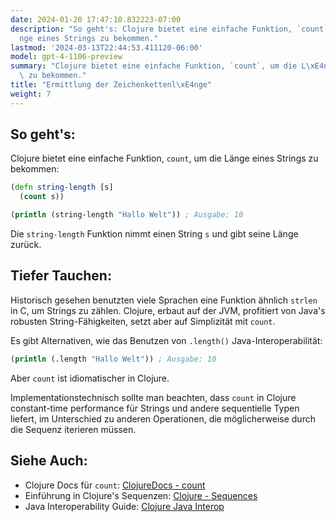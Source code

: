 ```yaml
---
date: 2024-01-20 17:47:10.832223-07:00
description: "So geht's: Clojure bietet eine einfache Funktion, `count`, um die L\xE4\
  nge eines Strings zu bekommen."
lastmod: '2024-03-13T22:44:53.411120-06:00'
model: gpt-4-1106-preview
summary: "Clojure bietet eine einfache Funktion, `count`, um die L\xE4nge eines Strings\
  \ zu bekommen."
title: "Ermittlung der Zeichenkettenl\xE4nge"
weight: 7
---
```


## So geht's:
Clojure bietet eine einfache Funktion, `count`, um die Länge eines Strings zu bekommen:

```Clojure
(defn string-length [s]
  (count s))

(println (string-length "Hallo Welt")) ; Ausgabe: 10
```
Die `string-length` Funktion nimmt einen String `s` und gibt seine Länge zurück.

## Tiefer Tauchen:
Historisch gesehen benutzten viele Sprachen eine Funktion ähnlich `strlen` in C, um Strings zu zählen. Clojure, erbaut auf der JVM, profitiert von Java's robusten String-Fähigkeiten, setzt aber auf Simplizität mit `count`.

Es gibt Alternativen, wie das Benutzen von `.length()` Java-Interoperabilität:

```Clojure
(println (.length "Hallo Welt")) ; Ausgabe: 10
```
Aber `count` ist idiomatischer in Clojure.

Implementationstechnisch sollte man beachten, dass `count` in Clojure constant-time performance für Strings und andere sequentielle Typen liefert, im Unterschied zu anderen Operationen, die möglicherweise durch die Sequenz iterieren müssen.

## Siehe Auch:
- Clojure Docs für `count`: [ClojureDocs - count](https://clojuredocs.org/clojure.core/count)
- Einführung in Clojure's Sequenzen: [Clojure - Sequences](https://clojure.org/reference/sequences)
- Java Interoperability Guide: [Clojure Java Interop](https://clojure.org/reference/java_interop)
